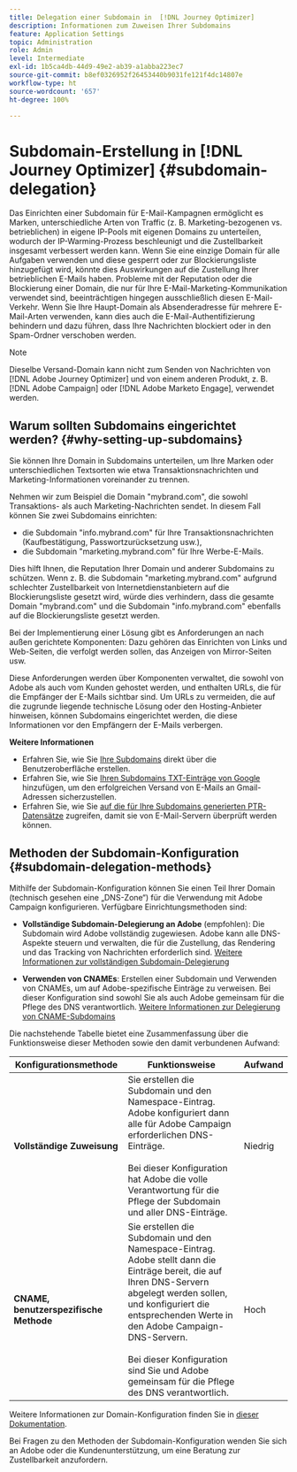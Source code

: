 ```yaml
---
title: Delegation einer Subdomain in  [!DNL Journey Optimizer]
description: Informationen zum Zuweisen Ihrer Subdomains
feature: Application Settings
topic: Administration
role: Admin
level: Intermediate
exl-id: 1b5ca4db-44d9-49e2-ab39-a1abba223ec7
source-git-commit: b8ef0326952f26453440b9031fe121f4dc14807e
workflow-type: ht
source-wordcount: '657'
ht-degree: 100%

---
```


# Subdomain-Erstellung in [!DNL Journey Optimizer] {#subdomain-delegation}

Das Einrichten einer Subdomain für E-Mail-Kampagnen ermöglicht es Marken, unterschiedliche Arten von Traffic (z. B. Marketing-bezogenen vs. betrieblichen) in eigene IP-Pools mit eigenen Domains zu unterteilen, wodurch der IP-Warming-Prozess beschleunigt und die Zustellbarkeit insgesamt verbessert werden kann. Wenn Sie eine einzige Domain für alle Aufgaben verwenden und diese gesperrt oder zur Blockierungsliste hinzugefügt wird, könnte dies Auswirkungen auf die Zustellung Ihrer betrieblichen E-Mails haben. Probleme mit der Reputation oder die Blockierung einer Domain, die nur für Ihre E-Mail-Marketing-Kommunikation verwendet sind, beeinträchtigen hingegen ausschließlich diesen E-Mail-Verkehr. Wenn Sie Ihre Haupt-Domain als Absenderadresse für mehrere E-Mail-Arten verwenden, kann dies auch die E-Mail-Authentifizierung behindern und dazu führen, dass Ihre Nachrichten blockiert oder in den Spam-Ordner verschoben werden.

>[!NOTE]
>
>Dieselbe Versand-Domain kann nicht zum Senden von Nachrichten von [!DNL Adobe Journey Optimizer] und von einem anderen Produkt, z. B. [!DNL Adobe Campaign] oder [!DNL Adobe Marketo Engage], verwendet werden.

## Warum sollten Subdomains eingerichtet werden? {#why-setting-up-subdomains}

Sie können Ihre Domain in Subdomains unterteilen, um Ihre Marken oder unterschiedlichen Textsorten wie etwa Transaktionsnachrichten und Marketing-Informationen voreinander zu trennen.

Nehmen wir zum Beispiel die Domain &quot;mybrand.com&quot;, die sowohl Transaktions- als auch Marketing-Nachrichten sendet. In diesem Fall können Sie zwei Subdomains einrichten:

* die Subdomain &quot;info.mybrand.com&quot; für Ihre Transaktionsnachrichten (Kaufbestätigung, Passwortzurücksetzung usw.),
* die Subdomain &quot;marketing.mybrand.com&quot; für Ihre Werbe-E-Mails.

Dies hilft Ihnen, die Reputation Ihrer Domain und anderer Subdomains zu schützen. Wenn z. B. die Subdomain &quot;marketing.mybrand.com&quot; aufgrund schlechter Zustellbarkeit von Internetdienstanbietern auf die Blockierungsliste gesetzt wird, würde dies verhindern, dass die gesamte Domain &quot;mybrand.com&quot; und die Subdomain &quot;info.mybrand.com&quot; ebenfalls auf die Blockierungsliste gesetzt werden.

Bei der Implementierung einer Lösung gibt es Anforderungen an nach außen gerichtete Komponenten: Dazu gehören das Einrichten von Links und Web-Seiten, die verfolgt werden sollen, das Anzeigen von Mirror-Seiten usw.

Diese Anforderungen werden über Komponenten verwaltet, die sowohl von Adobe als auch vom Kunden gehostet werden, und enthalten URLs, die für die Empfänger der E-Mails sichtbar sind. Um URLs zu vermeiden, die auf die zugrunde liegende technische Lösung oder den Hosting-Anbieter hinweisen, können Subdomains eingerichtet werden, die diese Informationen vor den Empfängern der E-Mails verbergen.

**Weitere Informationen**

* Erfahren Sie, wie Sie [Ihre Subdomains](delegate-subdomain.md) direkt über die Benutzeroberfläche erstellen.
* Erfahren Sie, wie Sie [Ihren Subdomains TXT-Einträge von Google](google-txt.md) hinzufügen, um den erfolgreichen Versand von E-Mails an Gmail-Adressen sicherzustellen.
* Erfahren Sie, wie Sie [auf die für Ihre Subdomains generierten PTR-Datensätze](ptr-records.md) zugreifen, damit sie von E-Mail-Servern überprüft werden können.

## Methoden der Subdomain-Konfiguration {#subdomain-delegation-methods}

Mithilfe der Subdomain-Konfiguration können Sie einen Teil Ihrer Domain (technisch gesehen eine „DNS-Zone“) für die Verwendung mit Adobe Campaign konfigurieren. Verfügbare Einrichtungsmethoden sind:

* **Vollständige Subdomain-Delegierung an Adobe** (empfohlen): Die Subdomain wird Adobe vollständig zugewiesen. Adobe kann alle DNS-Aspekte steuern und verwalten, die für die Zustellung, das Rendering und das Tracking von Nachrichten erforderlich sind. [Weitere Informationen zur vollständigen Subdomain-Delegierung](delegate-subdomain.md#full-subdomain-delegation)

* **Verwenden von CNAMEs**: Erstellen einer Subdomain und Verwenden von CNAMEs, um auf Adobe-spezifische Einträge zu verweisen. Bei dieser Konfiguration sind sowohl Sie als auch Adobe gemeinsam für die Pflege des DNS verantwortlich. [Weitere Informationen zur Delegierung von CNAME-Subdomains](delegate-subdomain.md#cname-subdomain-delegation)

Die nachstehende Tabelle bietet eine Zusammenfassung über die Funktionsweise dieser Methoden sowie den damit verbundenen Aufwand:

| Konfigurationsmethode | Funktionsweise | Aufwand |
|---|---|---|
| **Vollständige Zuweisung** | Sie erstellen die Subdomain und den Namespace-Eintrag. Adobe konfiguriert dann alle für Adobe Campaign erforderlichen DNS-Einträge.<br/><br/>Bei dieser Konfiguration hat Adobe die volle Verantwortung für die Pflege der Subdomain und aller DNS-Einträge. | Niedrig |
| **CNAME, benutzerspezifische Methode** | Sie erstellen die Subdomain und den Namespace-Eintrag. Adobe stellt dann die Einträge bereit, die auf Ihren DNS-Servern abgelegt werden sollen, und konfiguriert die entsprechenden Werte in den Adobe Campaign-DNS-Servern.<br/><br/>Bei dieser Konfiguration sind Sie und Adobe gemeinsam für die Pflege des DNS verantwortlich. | Hoch |

Weitere Informationen zur Domain-Konfiguration finden Sie in [dieser Dokumentation](https://experienceleague.adobe.com/docs/deliverability-learn/deliverability-best-practice-guide/additional-resources/product-specific-resources/campaign/ac-domain-name-setup.html?lang=de).

Bei Fragen zu den Methoden der Subdomain-Konfiguration wenden Sie sich an Adobe oder die Kundenunterstützung, um eine Beratung zur Zustellbarkeit anzufordern.
